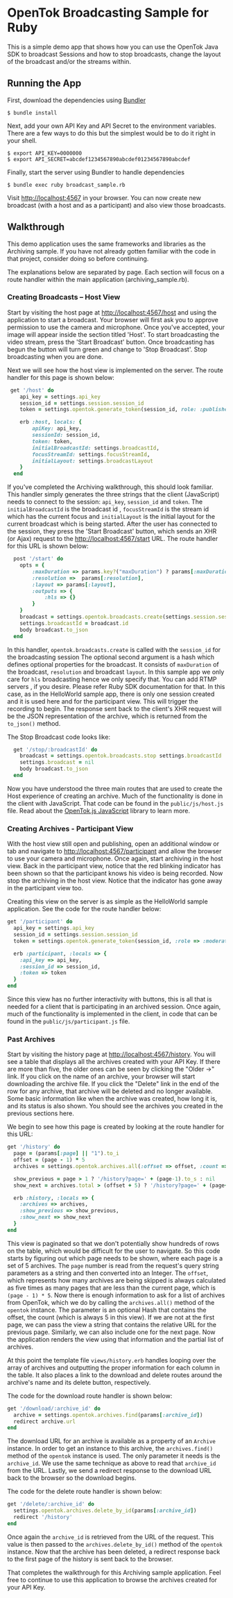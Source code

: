 # OpenTok Broadcasting Sample for Ruby

This is a simple demo app that shows how you can use the OpenTok Java SDK to broadcast 
Sessions and how to stop broadcasts, change the layout of the broadcast and/or the streams within.

## Running the App

First, download the dependencies using [Bundler](http://bundler.io)

```
$ bundle install
```

Next, add your own API Key and API Secret to the environment variables. There are a few ways to do
this but the simplest would be to do it right in your shell.

```
$ export API_KEY=0000000
$ export API_SECRET=abcdef1234567890abcdef01234567890abcdef
```

Finally, start the server using Bundler to handle dependencies

```
$ bundle exec ruby broadcast_sample.rb
```

Visit <http://localhost:4567> in your browser. You can now create new broadcast (with  a host and
as a participant) and also view those broadcasts.

## Walkthrough

This demo application uses the same frameworks and libraries as the Archiving sample. If you have
not already gotten familiar with the code in that project, consider doing so before continuing.

The explanations below are separated by page. Each section will focus on a route handler within the
main application (archiving_sample.rb).

### Creating Broadcasts – Host View

Start by visiting the host page at <http://localhost:4567/host> and using the application to start
a broadcast. Your browser will first ask you to approve permission to use the camera and microphone.
Once you've accepted, your image will appear inside the section titled 'Host'. To start broadcasting
the video stream, press the 'Start Broadcast' button. Once broadcasting has begun the button will turn
green and change to 'Stop Broadcast'.  Stop broadcasting when you are done.

Next we will see how the host view is implemented on the server. The route handler for this page is
shown below:

```ruby
 get '/host' do
    api_key = settings.api_key
    session_id = settings.session.session_id
    token = settings.opentok.generate_token(session_id, role: :publisher, initialLayoutClassList: ['focus'])

    erb :host, locals: {
        apiKey: api_key,
        sessionId: session_id,
        token: token,
        initialBroadcastId: settings.broadcastId,
        focusStreamId: settings.focusStreamId,
        initialLayout: settings.broadcastLayout
    }
  end

```

If you've completed the Archiving walkthrough, this should look familiar. This handler simply
generates the three strings that the client (JavaScript) needs to connect to the session: `api_key`,
`session_id` and `token`. The `initialBroadcastId` is the broadcast id , `focusStreamId` is the stream id which has the current
focus and `initialLayout` is the initial layout for the current broadcast which is being started. After the user 
has connected to the session, they press the
'Start Broadcast' button, which sends an XHR (or Ajax) request to the <http://localhost:4567/start>
URL. The route handler for this URL is shown below:

```ruby
  post '/start' do
    opts = {
        :maxDuration => params.key?("maxDuration") ? params[:maxDuration] : 7200,
        :resolution =>  params[:resolution],
        :layout => params[:layout],
        :outputs => {
            :hls => {}
        }
    }
    broadcast = settings.opentok.broadcasts.create(settings.session.session_id, opts)
    settings.broadcastId = broadcast.id
    body broadcast.to_json
  end
```

In this handler, `opentok.broadcasts.create` is called with the `session_id` for the broadcasting session
The optional second argument is a hash which defines optional properties
for the broadcast. It consists of `maxDuration` of the broadcast, `resolution` and broadcast `layout`.
In this sample app we only care for `hls` broadcasting hence we only specify that. 
You can add RTMP servers , if you desire. Please refer Ruby SDK documentation for that. In this case, as in the
HelloWorld sample app, there is only one session created and it is used here and for the participant
view. This will trigger the recording to begin. The response sent back to the client's XHR request
will be the JSON representation of the archive, which is returned from the `to_json()` method. 

The Stop Broadcast code looks like:

```ruby
  get '/stop/:broadcastId' do
    broadcast = settings.opentok.broadcasts.stop settings.broadcastId
    settings.broadcast = nil
    body broadcast.to_json
  end
```



Now you have understood the three main routes that are used to create the Host experience of
creating an archive. Much of the functionality is done in the client with JavaScript. That code can
be found in the `public/js/host.js` file. Read about the
[OpenTok.js JavaScript](http://tokbox.com/opentok/libraries/client/js/) library to learn more.

### Creating Archives - Participant View

With the host view still open and publishing, open an additional window or tab and navigate to
<http://localhost:4567/participant> and allow the browser to use your camera and microphone. Once
again, start archiving in the host view. Back in the participant view, notice that the red blinking
indicator has been shown so that the participant knows his video is being recorded. Now stop the
archiving in the host view. Notice that the indicator has gone away in the participant view too.

Creating this view on the server is as simple as the HelloWorld sample application. See the code
for the route handler below:

```ruby
get '/participant' do
  api_key = settings.api_key
  session_id = settings.session.session_id
  token = settings.opentok.generate_token(session_id, :role => :moderator)

  erb :participant, :locals => {
    :api_key => api_key,
    :session_id => session_id,
    :token => token
  }
end
```

Since this view has no further interactivity with buttons, this is all that is needed for a client
that is participating in an archived session. Once again, much of the functionality is implemented
in the client, in code that can be found in the `public/js/participant.js` file.

### Past Archives

Start by visiting the history page at <http://localhost:4567/history>. You will see a table that
displays all the archives created with your API Key. If there are more than five, the older ones
can be seen by clicking the "Older →" link. If you click on the name of an archive, your browser
will start downloading the archive file. If you click the "Delete" link in the end of the row
for any archive, that archive will be deleted and no longer available. Some basic information like
when the archive was created, how long it is, and its status is also shown. You should see the
archives you created in the previous sections here.

We begin to see how this page is created by looking at the route handler for this URL:

```ruby
get '/history' do
  page = (params[:page] || "1").to_i
  offset = (page - 1) * 5
  archives = settings.opentok.archives.all(:offset => offset, :count => 5)

  show_previous = page > 1 ? '/history?page=' + (page-1).to_s : nil
  show_next = archives.total > (offset + 5) ? '/history?page=' + (page+1).to_s : nil

  erb :history, :locals => {
    :archives => archives,
    :show_previous => show_previous,
    :show_next => show_next
  }
end
```

This view is paginated so that we don't potentially show hundreds of rows on the table, which would
be difficult for the user to navigate. So this code starts by figuring out which page needs to be
shown, where each page is a set of 5 archives. The `page` number is read from the request's query
string parameters as a string and then converted into an Integer. The `offset`, which represents how
many archives are being skipped is always calculated as five times as many pages that are less than
the current page, which is `(page - 1) * 5`. Now there is enough information to ask for a list of
archives from OpenTok, which we do by calling the `archives.all()` method of the `opentok` instance.
The parameter is an optional Hash that contains the offset, the count (which is always 5 in this
view). If we are not at the first page, we can pass the view a string that contains the relative URL
for the previous page. Similarly, we can also include one for the next page. Now the application
renders the view using that information and the partial list of archives.

At this point the template file `views/history.erb` handles looping over the array of archives and
outputting the proper information for each column in the table. It also places a link to the
download and delete routes around the archive's name and its delete button, respectively.

The code for the download route handler is shown below:

```ruby
get '/download/:archive_id' do
  archive = settings.opentok.archives.find(params[:archive_id])
  redirect archive.url
end
```

The download URL for an archive is available as a property of an `Archive` instance. In order to get
an instance to this archive, the `archives.find()` method of the `opentok` instance is used. The only
parameter it needs is the `archive_id`. We use the same technique as above to read that `archive_id`
from the URL. Lastly, we send a redirect response to the download URL back to the browser so the
download begins.

The code for the delete route handler is shown below:

```ruby
get '/delete/:archive_id' do
  settings.opentok.archives.delete_by_id(params[:archive_id])
  redirect '/history'
end
```

Once again the `archive_id` is retrieved from the URL of the request. This value is then passed to
the `archives.delete_by_id()` method of the `opentok` instance. Now that the archive has been
deleted, a redirect response back to the first page of the history is sent back to the browser.

That completes the walkthrough for this Archiving sample application. Feel free to continue to use
this application to browse the archives created for your API Key.
